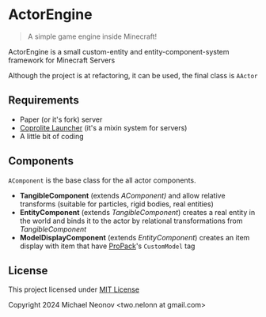# ActorEngine

> A simple game engine inside Minecraft!

ActorEngine is a small custom-entity and entity-component-system framework for Minecraft Servers

Although the project is at refactoring, it can be used, the final class is `AActor`

## Requirements

- Paper (or it's fork) server
- [Coprolite Launcher](https://github.com/Nelonn/coprolite) (it's a mixin system for servers)
- A little bit of coding

## Components

`AComponent` is the base class for the all actor components.

- **TangibleComponent** (extends _AComponent)_ and allow relative transforms (suitable for particles, rigid bodies, real entities)
- **EntityComponent** (extends _TangibleComponent_) creates a real entity in the world and binds it to the actor
by relational transformations from _TangibleComponent_
- **ModelDisplayComponent** (extends _EntityComponent_) creates an item display with item that have [ProPack](https://github.com/Nelonn/ProPack)'s `CustomModel` tag

## License

This project licensed under [MIT License](LICENSE)

Copyright 2024 Michael Neonov <two.nelonn at gmail.com>
